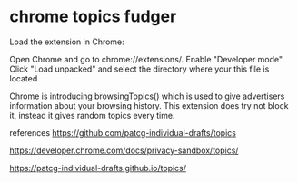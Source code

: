# chrome topics fudger

Load the extension in Chrome:

Open Chrome and go to chrome://extensions/.
Enable "Developer mode".
Click "Load unpacked" and select the directory where your this file is located


Chrome is introducing browsingTopics() which is used to give advertisers information about your browsing history. This extension does try not block it, instead it gives random topics every time.


references
https://github.com/patcg-individual-drafts/topics

https://developer.chrome.com/docs/privacy-sandbox/topics/

https://patcg-individual-drafts.github.io/topics/
